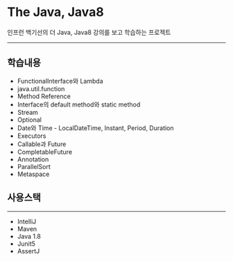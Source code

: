# The Java, Java8
인프런 백기선의 더 Java, Java8 강의를 보고 학습하는 프로젝트

---
## 학습내용
 - FunctionalInterface와 Lambda
 - java.util.function
 - Method Reference
 - Interface의 default method와 static method
 - Stream
 - Optional
 - Date와 Time - LocalDateTime, Instant, Period, Duration
 - Executors
 - Callable과 Future
 - CompletableFuture
 - Annotation
 - ParallelSort
 - Metaspace

## 사용스택

---
 - IntelliJ
 - Maven
 - Java 1.8
 - Junit5
 - AssertJ

